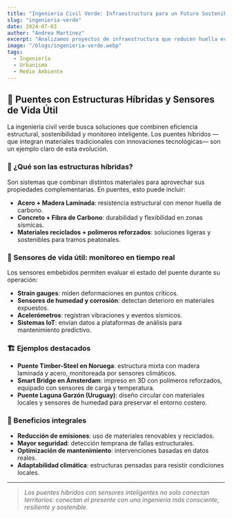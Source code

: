 ```yaml
---
title: "Ingeniería Civil Verde: Infraestructura para un Futuro Sostenible"
slug: "ingenieria-verde"
date: 2024-07-03
author: "Andrea Martínez"
excerpt: "Analizamos proyectos de infraestructura que reducen huella ecológica sin sacrificar funcionalidad."
image: "/blogs/ingenieria-verde.webp"
tags:
  - Ingeniería
  - Urbanismo
  - Medio Ambiente
---
```


## 🌉 Puentes con Estructuras Híbridas y Sensores de Vida Útil

La ingeniería civil verde busca soluciones que combinen eficiencia estructural, sostenibilidad y monitoreo inteligente. Los puentes híbridos —que integran materiales tradicionales con innovaciones tecnológicas— son un ejemplo claro de esta evolución.

### 🧱 ¿Qué son las estructuras híbridas?

Son sistemas que combinan distintos materiales para aprovechar sus propiedades complementarias. En puentes, esto puede incluir:

- **Acero + Madera Laminada**: resistencia estructural con menor huella de carbono.
- **Concreto + Fibra de Carbono**: durabilidad y flexibilidad en zonas sísmicas.
- **Materiales reciclados + polímeros reforzados**: soluciones ligeras y sostenibles para tramos peatonales.

### 📡 Sensores de vida útil: monitoreo en tiempo real

Los sensores embebidos permiten evaluar el estado del puente durante su operación:

- **Strain gauges**: miden deformaciones en puntos críticos.
- **Sensores de humedad y corrosión**: detectan deterioro en materiales expuestos.
- **Acelerómetros**: registran vibraciones y eventos sísmicos.
- **Sistemas IoT**: envían datos a plataformas de análisis para mantenimiento predictivo.

### 🏗️ Ejemplos destacados

- **Puente Timber-Steel en Noruega**: estructura mixta con madera laminada y acero, monitoreada por sensores climáticos.
- **Smart Bridge en Ámsterdam**: impreso en 3D con polímeros reforzados, equipado con sensores de carga y temperatura.
- **Puente Laguna Garzón (Uruguay)**: diseño circular con materiales locales y sensores de humedad para preservar el entorno costero.

### 🌱 Beneficios integrales

- **Reducción de emisiones**: uso de materiales renovables y reciclados.
- **Mayor seguridad**: detección temprana de fallas estructurales.
- **Optimización de mantenimiento**: intervenciones basadas en datos reales.
- **Adaptabilidad climática**: estructuras pensadas para resistir condiciones locales.

---

> *Los puentes híbridos con sensores inteligentes no solo conectan territorios: conectan el presente con una ingeniería más consciente, resiliente y sostenible.*
